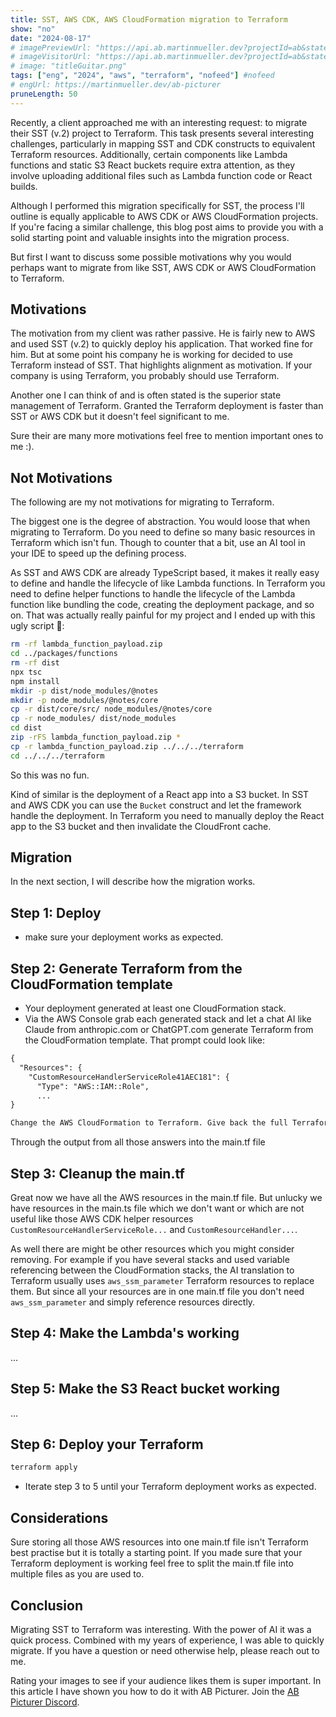 ```yaml
---
title: SST, AWS CDK, AWS CloudFormation migration to Terraform
show: "no"
date: "2024-08-17"
# imagePreviewUrl: "https://api.ab.martinmueller.dev?projectId=ab&state=preview"
# imageVisitorUrl: "https://api.ab.martinmueller.dev?projectId=ab&state=visitor"
# image: "titleGuitar.png"
tags: ["eng", "2024", "aws", "terraform", "nofeed"] #nofeed
# engUrl: https://martinmueller.dev/ab-picturer
pruneLength: 50
---
```


Recently, a client approached me with an interesting request: to migrate their SST (v.2) project to Terraform. This task presents several interesting challenges, particularly in mapping SST and CDK constructs to equivalent Terraform resources. Additionally, certain components like Lambda functions and static S3 React buckets require extra attention, as they involve uploading additional files such as Lambda function code or React builds.

Although I performed this migration specifically for SST, the process I'll outline is equally applicable to AWS CDK or AWS CloudFormation projects. If you're facing a similar challenge, this blog post aims to provide you with a solid starting point and valuable insights into the migration process.

But first I want to discuss some possible motivations why you would perhaps want to migrate from like SST, AWS CDK or AWS CloudFormation to Terraform.

## Motivations

The motivation from my client was rather passive. He is fairly new to AWS and used SST (v.2) to quickly deploy his application. That worked fine for him. But at some point his company he is working for decided to use Terraform instead of SST. That highlights alignment as motivation. If your company is using Terraform, you probably should use Terraform.

Another one I can think of and is often stated is the superior state management of Terraform. Granted the Terraform deployment is faster than SST or AWS CDK but it doesn't feel significant to me.

Sure their are many more motivations feel free to mention important ones to me :).

## Not Motivations

The following are my not motivations for migrating to Terraform.

The biggest one is the degree of abstraction. You would loose that when migrating to Terraform. Do you need to define so many basic resources in Terraform which isn't fun. Though to counter that a bit, use an AI tool in your IDE to speed up the defining process.

As SST and AWS CDK are already TypeScript based, it makes it really easy to define and handle the lifecycle of like Lambda functions. In Terraform you need to define helper functions to handle the lifecycle of the Lambda function like bundling the code, creating the deployment package, and so on. That was actually really painful for my project and I ended up with this ugly script 🥶:

```bash
rm -rf lambda_function_payload.zip
cd ../packages/functions
rm -rf dist
npx tsc
npm install
mkdir -p dist/node_modules/@notes
mkdir -p node_modules/@notes/core
cp -r dist/core/src/ node_modules/@notes/core
cp -r node_modules/ dist/node_modules
cd dist
zip -rFS lambda_function_payload.zip *
cp -r lambda_function_payload.zip ../../../terraform
cd ../../../terraform
```

So this was no fun.

Kind of similar is the deployment of a React app into a S3 bucket. In SST and AWS CDK you can use the `Bucket` construct and let the framework handle the deployment. In Terraform you need to manually deploy the React app to the S3 bucket and then invalidate the CloudFront cache.

## Migration

In the next section, I will describe how the migration works.

## Step 1: Deploy

* make sure your deployment works as expected.

## Step 2: Generate Terraform from the CloudFormation template

* Your deployment generated at least one CloudFormation stack.
* Via the AWS Console grab each generated stack and let a chat AI like Claude from anthropic.com or ChatGPT.com generate Terraform from the CloudFormation template. That prompt could look like:

```txt
{
  "Resources": {
    "CustomResourceHandlerServiceRole41AEC181": {
      "Type": "AWS::IAM::Role",
      ...
}

Change the AWS CloudFormation to Terraform. Give back the full Terraform code!
```

Through the output from all those answers into the main.tf file

## Step 3: Cleanup the main.tf

Great now we have all the AWS resources in the main.tf file. But unlucky we have resources in the main.ts file which we don't want or which are not useful like those AWS CDK helper resources `CustomResourceHandlerServiceRole...` and `CustomResourceHandler...`.

As well there are might be other resources which you might consider removing. For example if you have several stacks and used variable referencing between the CloudFormation stacks, the AI translation to Terraform usually uses `aws_ssm_parameter` Terraform resources to replace them. But since all your resources are in one main.tf file you don't need `aws_ssm_parameter` and simply reference resources directly.

## Step 4: Make the Lambda's working

...

## Step 5: Make the S3 React bucket working

...

## Step 6: Deploy your Terraform

```bash
terraform apply
```

* Iterate step 3 to 5 until your Terraform deployment works as expected.

## Considerations

Sure storing all those AWS resources into one main.tf file isn't Terraform best practise but it is totally a starting point. If you made sure that your Terraform deployment is working feel free to split the main.tf file into multiple files as you are used to.

## Conclusion

Migrating SST to Terraform was interesting. With the power of AI it was a quick process. Combined with my years of experience, I was able to quickly migrate. If you have a question or need otherwise help, please reach out to me.

Rating your images to see if your audience likes them is super important. In this article I have shown you how to do it with AB Picturer. Join the [AB Picturer Discord](https://discord.gg/ZSvMBCUeyA).
